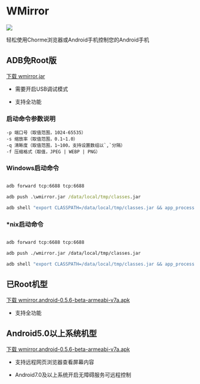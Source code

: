 # WMirror

[![](https://img.shields.io/badge/WMirror-v0.5.6--beta-green.svg)](https://github.com/tuuzed/WMirror)

轻松使用Chorme浏览器或Android手机控制您的Android手机


## ADB免Root版


[下载 wmirror.jar](https://github.com/tuuzed/WMirror/releases/download/v0.5.6-beta/wmirror.jar)

- 需要开启USB调试模式

- 支持全功能

### 启动命令参数说明

```
-p 端口号（取值范围，1024-65535）
-s 缩放率（取值范围，0.1~1.0）
-q 清晰度（取值范围，1~100，支持设置数组以`,`分隔）
-f 压缩格式（取值，JPEG | WEBP | PNG）
```
### Windows启动命令

```bat

adb forward tcp:6688 tcp:6688

adb push .\wmirror.jar /data/local/tmp/classes.jar

adb shell "export CLASSPATH=/data/local/tmp/classes.jar && app_process /data/local/tmp wmirror.ProcessMain -p 6688 -s 0.5 -q 100 -f JPEG"

```

### *nix启动命令

```sh

adb forward tcp:6688 tcp:6688

adb push ./wmirror.jar /data/local/tmp/classes.jar

adb shell "export CLASSPATH=/data/local/tmp/classes.jar && app_process /data/local/tmp wmirror.ProcessMain -p 6688 -s 0.5 -q 100 -f JPEG"

```



## 已Root机型


[下载 wmirror.android-0.5.6-beta-armeabi-v7a.apk](https://github.com/tuuzed/WMirror/releases/download/v0.5.6-beta/wmirror.android-0.5.6-beta-armeabi-v7a.apk)

- 支持全功能

## Android5.0以上系统机型

[下载 wmirror.android-0.5.6-beta-armeabi-v7a.apk](https://github.com/tuuzed/WMirror/releases/download/v0.5.6-beta/wmirror.android-0.5.6-beta-armeabi-v7a.apk)

- 支持远程网页浏览器查看屏幕内容

- Android7.0及以上系统开启无障碍服务可远程控制

